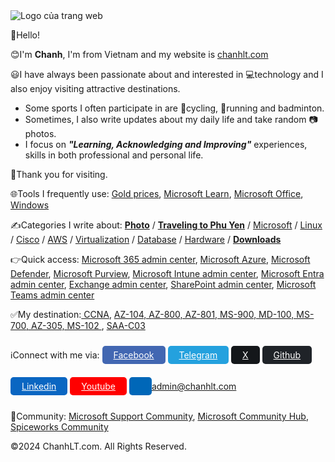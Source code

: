 <link rel="shortcut icon" type="image/x-icon" href="https://raw.githubusercontent.com/chanhlt3/ChanhLT.com/refs/heads/main/docs/asset/images/ChanhLT%20-%20FV.png">

<img src="https://raw.githubusercontent.com/chanhlt3/ChanhLT.com/refs/heads/main/docs/assets/images/ChanhLT.png" alt="Logo của trang web" />

👋Hello!<br>

😊I'm **Chanh**, I'm from Vietnam and my website is <a href="#">chanhlt.com</a><br>

😃I have always been passionate about and interested in 💻technology and I also enjoy visiting attractive destinations.<br>
- Some sports I often participate in are 🚴cycling, 🏃running and badminton.<br>
- Sometimes, I also write updates about my daily life and take random 📷photos. <br>
- I focus on _**"Learning, Acknowledging and Improving"**_ experiences, skills in both professional and personal life.

👏Thank you for visiting.

🌐Tools I frequently use: <a href="https://www.mihong.vn/vi/gia-vang-trong-nuoc">Gold prices</a>, <a href="https://learn.microsoft.com/en-us/training/">Microsoft Learn</a>, <a href="https://github.com/chanhlt3/download/tree/main/Microsoft%20Office">Microsoft Office</a>, <a href="https://github.com/chanhlt3/download/tree/main/Windows">Windows</a>

✍️Categories I write about: **<a href="#">Photo</a>** / **<a href="#">Traveling to Phu Yen</a>** / <a href="#">Microsoft</a> / <a href="#">Linux</a> / <a href="#">Cisco</a> / <a href="#">AWS</a> / <a href="#">Virtualization</a> / <a href="#">Database</a> / <a href="#">Hardware</a> / **<a href="#">Downloads</a>**

👉Quick access: <a href="https://admin.microsoft.com">Microsoft 365 admin center</a>, <a href="https://portal.azure.com">Microsoft Azure</a>, <a href="https://security.microsoft.com">Microsoft Defender</a>, <a href="https://purview.microsoft.com">Microsoft Purview</a>, <a href="https://intune.microsoft.com">Microsoft Intune admin center</a>, <a href="https://entra.microsoft.com">Microsoft Entra admin center</a>, <a href="https://admin.exchange.microsoft.com">Exchange admin center</a>, <a href="https://admin.microsoft.com">SharePoint admin center</a>, <a href="https://admin.teams.microsoft.com">Microsoft Teams admin center</a>

✅My destination:<a href="#"> CCNA</a>, <a href="#"> AZ-104, AZ-800, AZ-801, MS-900, MD-100, MS-700, AZ-305, MS-102 </a>, <a href="#">SAA-C03</a>

ℹ️Connect with me via: <a href="#" style="color: #fff;
    background-color: #4267B2 !important;
    border-radius: 5px;
    padding: 6px 18px;line-height: 50px;">Facebook</a> <a href="#" style="color: #fff;
    background-color: #24A1DE !important;
    border-radius: 5px;
    padding: 6px 18px;line-height: 50px;">Telegram</a> <a href="https://x.com/home" style="color: #fff;
    background-color: #14171A !important;
    border-radius: 5px;
    padding: 6px 18px;line-height: 50px;">X</a> <a href="https://github.com/chanhlt3" style="color: #fff;
    background-color: #1f2328 !important;
    border-radius: 5px;
    padding: 6px 18px;line-height: 50px;" >Github</a> <a href="#" style="color: #fff;
    background-color: #0A66C2 !important;
    border-radius: 5px;
    padding: 6px 18px;line-height: 50px;" >Linkedin</a> <a href="https://youtube.com/@chanhlt3" style="color: #fff;
    background-color: #FF0000 !important;
    border-radius: 5px;
    padding: 6px 18px;line-height: 50px;">Youtube</a> <a href="#" style="color: #fff;
    background-color: #0067b8 !important;
    border-radius: 5px;
    padding: 6px 18px;line-height: 50px;" >admin@chanhlt.com</a> 
    
💬Community: <a href="https://answers.microsoft.com/en-us">Microsoft Support Community</a>, <a href="https://techcommunity.microsoft.com">Microsoft Community Hub</a>, <a href="https://community.spiceworks.com">Spiceworks Community</a> 

©2024 ChanhLT.com. All Rights Reserved.
